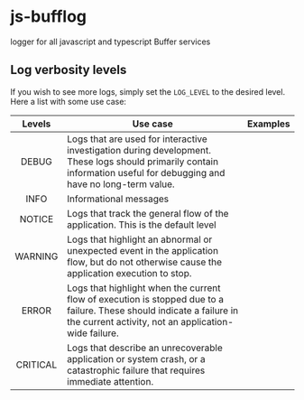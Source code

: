 # js-bufflog
logger for all javascript and typescript Buffer services


## Log verbosity levels

If you wish to see more logs, simply set the `LOG_LEVEL` to the desired level. Here a list with some use case:

| Levels  | Use case  | Examples  |
|:-:|---|---|
| DEBUG  | Logs that are used for interactive investigation during development. These logs should primarily contain information useful for debugging and have no long-term value.  |   |
| INFO | Informational messages |   |
| NOTICE | Logs that track the general flow of the application. This is the default level |   |
| WARNING | Logs that highlight an abnormal or unexpected event in the application flow, but do not otherwise cause the application execution to stop.  |   |
| ERROR |  Logs that highlight when the current flow of execution is stopped due to a failure. These should indicate a failure in the current activity, not an application-wide failure. |   |
| CRITICAL  | Logs that describe an unrecoverable application or system crash, or a catastrophic failure that requires immediate attention.  |   |